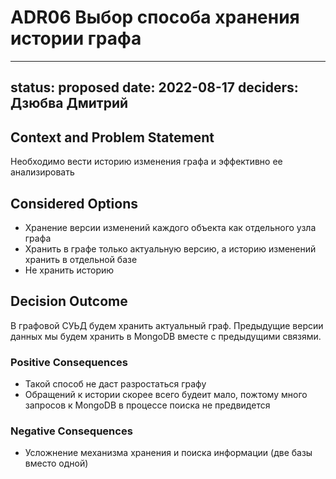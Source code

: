 # ADR06 Выбор способа хранения истории графа

---
status: proposed 
date: 2022-08-17
deciders: Дзюбва Дмитрий
---

## Context and Problem Statement

Необходимо вести историю изменения графа и эффективно ее анализировать

## Considered Options

* Хранение версии изменений каждого объекта как отдельного узла графа
* Хранить в графе только актуальную версию, а историю изменений хранить в отдельной базе
* Не хранить историю


## Decision Outcome

В графовой СУЬД будем хранить актуальный граф. Предыдущие версии данных мы будем хранить в MongoDB вместе с предыдущими связями.

### Positive Consequences

* Такой способ не даст разростаться графу
* Обращений к истории скорее всего будеит мало, пожтому много запросов к MongoDB в процессе поиска не предвидется

### Negative Consequences

* Усложнение механизма хранения и поиска информации (две базы вместо одной)
